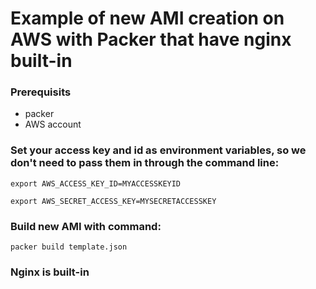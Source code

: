# Example of new AMI creation on AWS with Packer that have nginx built-in

### Prerequisits

* packer
* AWS account

### Set your access key and id as environment variables, so we don't need to pass them in through the command line:

 `export AWS_ACCESS_KEY_ID=MYACCESSKEYID`
 
 `export AWS_SECRET_ACCESS_KEY=MYSECRETACCESSKEY`

### Build new AMI with command:

`packer build template.json`

### Nginx is built-in
